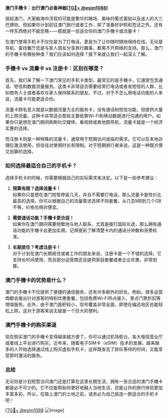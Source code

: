 **澳门手機卡：出行澳门必备神器[[TG💪+ @esim1088](https://t.me/s/esim1088)]**

提起澳门，大家脑海中浮现的可能是繁华的赌场、美味的葡式蛋挞以及迷人的大三巴牌坊。但如果你计划前往澳门旅行或者工作，除了准备好护照和签证之外，还有一样东西绝对不能忽略——那就是一张适合你的澳门手機卡或流量卡！

在澳门使用手机卡不仅仅是为了打电话，更是为了让你随时随地保持在线，无论是导航、查找餐厅还是与家人朋友分享旅行趣事，都离不开网络的支持。那么，澳门的手機卡有哪些种类？我们应该如何选择？接下来就让我们一起深入了解。

### 手機卡 vs 流量卡 vs 注册卡：区别在哪里？

首先，我们来了解一下澳门常见的手机卡类型。最常见的是手機卡，它通常包含通话、短信和数据流量服务。这类卡非常适合需要经常打电话或者发短信的人群，比如商务人士或者喜欢与家人保持联系的朋友。不过，对于不怎么用电话功能的人来说，流量卡可能更适合你。

流量卡顾名思义就是以数据流量为主的服务卡，没有通话和短信功能，但提供大量的上网流量。这种卡非常适合那些主要依靠Wi-Fi和移动数据进行沟通的用户。如果你只是想在澳门期间刷刷社交媒体、看视频或者地图导航，流量卡就是一个经济实惠的选择。

而注册卡则是一种特殊的流量卡，通常用于短期访问或临时需求。它可以在本地办理后激活使用，但往往对使用时长有限制。对于短期旅行者来说，这是一种既方便又划算的选择。

### 如何选择最适合自己的手机卡？

选择手机卡的时候，你需要根据自己的实际需求来决定。以下是一些参考建议：

1. **预算有限？选择流量卡！**  
   如果你只是想在澳门短暂停留几天，并且不需要打电话，那么流量卡是性价比最高的选择。你可以根据自己的流量需求选择不同套餐，从几百MB到几个GB不等，价格也相对便宜。

2. **需要通话功能？手機卡更合适！**  
   如果你在澳门期间需要频繁地与他人联系，尤其是拨打国际长途，那么拥有通话功能的手機卡会更加实用。记得提前了解清楚卡内的通话分钟数和资费标准。

3. **长期居住？考虑注册卡！**  
   对于计划在澳门长期居住或者工作的朋友来说，注册卡是一个不错的选择。它支持长时间使用，而且部分运营商还会提供家庭套餐或者企业优惠，非常划算。

### 澳门手機卡的优势是什么？

澳门的手機卡不仅提供了便捷的通信服务，还有许多额外的好处。例如，很多运营商都会推出针对游客的特别优惠套餐，包括免费Wi-Fi热点接入、景点门票折扣等增值服务。此外，由于澳门面积较小，信号覆盖非常全面，即使在偏远地区也能轻松上网，这对于游客来说无疑是一个巨大的便利。

### 澳門手機卡的购买渠道

现在购买澳门的手機卡变得越来越方便了。你可以通过机场柜台、各大电信营业厅或者线上平台进行购买。近年来，随着电子SIM卡（eSIM）技术的发展，越来越多的人开始选择通过线上购买虚拟手机卡，这样既省去了排队等待的时间，又能享受即时激活的服务。

### 总结

无论你是计划短暂访问澳门还是打算在这里长期生活，拥有一张合适的澳门手機卡都是必不可少的。它不仅能帮助你更好地融入当地生活，还能让你的旅行体验更加丰富多彩。所以，在踏上澳门的土地之前，请务必为自己挑选一款适合的手机卡吧！

[[TG💪+ @esim1088](https://t.me/s/esim1088) ![Image](https://i.postimg.cc/4NQfJmqS/Snipaste-2025-05-13-00-14-12.png)]